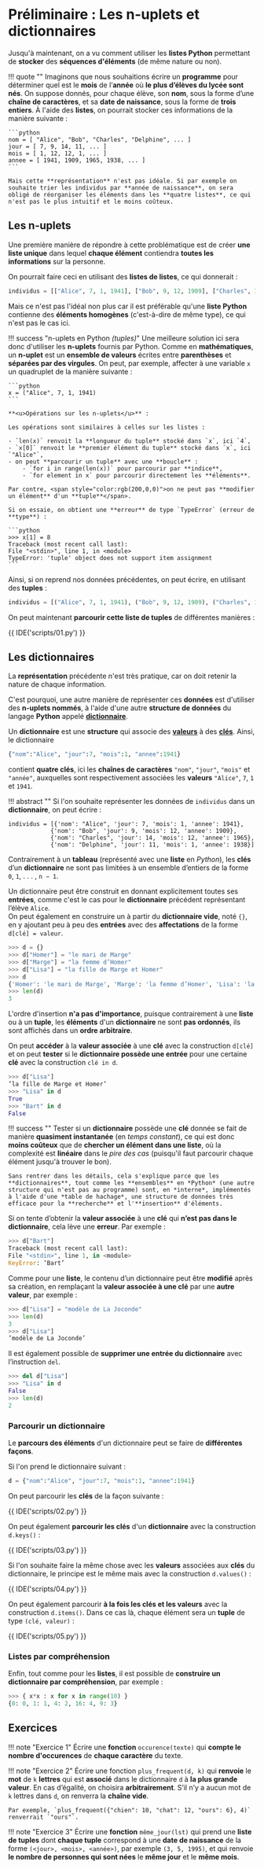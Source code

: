 # Préliminaire : Les n-uplets et dictionnaires

Jusqu'à maintenant, on a vu comment utiliser les **listes Python** permettant de **stocker** des **séquences d'éléments** (de même nature ou non).

!!! quote ""
    Imaginons que nous souhaitions écrire un **programme** pour déterminer quel est le **mois** de l’**année** où **le plus d’élèves du lycée sont nés**. On suppose donnés, pour chaque élève, son **nom**, sous la forme d’une **chaîne de caractères**, et sa **date de naissance**, sous la forme de **trois entiers**. À l'aide des **listes**, on pourrait stocker ces informations de la manière suivante :

    ```python
    nom = [ "Alice", "Bob", "Charles", "Delphine", ... ]
    jour = [ 7, 9, 14, 11, ... ]
    mois = [ 1, 12, 12, 1, ... ]
    annee = [ 1941, 1909, 1965, 1938, ... ]
    ```

    Mais cette **représentation** n'est pas idéale. Si par exemple on souhaite trier les individus par **année de naissance**, on sera obligé de réorganiser les éléments dans les **quatre listes**, ce qui n'est pas le plus intuitif et le moins coûteux.

## Les n-uplets

Une première manière de répondre à cette problématique est de créer **une liste unique** dans lequel **chaque élément** contiendra **toutes les informations** sur la personne.

On pourrait faire ceci en utilisant des **listes de listes**, ce qui donnerait :

```python
individus = [["Alice", 7, 1, 1941], ["Bob", 9, 12, 1909], ["Charles", 14, 12, 1965], ["Delphine", 11, 1, 1938]]
```

Mais ce n'est pas l'idéal non plus car il est préférable qu'une **liste Python** contienne des **éléments homogènes** (c'est-à-dire de même type), ce qui n'est pas le cas ici.

!!! success "n-uplets en Python *(tuples)*"
    Une meilleure solution ici sera donc d'utiliser les **n-uplets** fournis par Python. Comme en **mathématiques**, un **n-uplet** est un **ensemble de valeurs** écrites entre **parenthèses** et **séparées par des virgules**. On peut, par exemple, affecter à une variable `x` un quadruplet de la manière suivante :

    ```python
    x = ("Alice", 7, 1, 1941)
    ```

    **<u>Opérations sur les n-uplets</u>** :

    Les opérations sont similaires à celles sur les listes :

    - `len(x)` renvoit la **longueur du tuple** stocké dans `x`, ici `4`,
    - `x[0]` renvoit le **premier élément du tuple** stocké dans `x`, ici `"Alice"`,
    - on peut **parcourir un tuple** avec une **boucle** :
        - `for i in range(len(x))` pour parcourir par **indice**,
        - `for element in x` pour parcourir directement les **éléments**.

    Par contre, <span style="color:rgb(200,0,0)">on ne peut pas **modifier un élément** d'un **tuple**</span>.

    Si on essaie, on obtient une **erreur** de type `TypeError` (erreur de **type**) :

    ```python
    >>> x[1] = 8
    Traceback (most recent call last):
    File "<stdin>", line 1, in <module>
    TypeError: 'tuple' object does not support item assignment
    ```

Ainsi, si on reprend nos données précédentes, on peut écrire, en utilisant des **tuples** :

```python
individus = [("Alice", 7, 1, 1941), ("Bob", 9, 12, 1909), ("Charles", 14, 12, 1965), ("Delphine", 11, 1, 1938)]
```

On peut maintenant **parcourir cette liste de tuples** de différentes manières :

{{ IDE('scripts/01.py') }}

## Les dictionnaires

La **représentation** précédente n'est très pratique, car on doit retenir la nature de chaque information.

C'est pourquoi, une autre manière de représenter ces **données** est d'utiliser des **n-uplets nommés**, à l'aide d'une autre **structure de données** du langage **Python** appelé **<u>dictionnaire</u>**.

Un **dictionnaire** est une **structure** qui associe des **<u>valeurs</u>** à des **<u>clés</u>**. Ainsi, le dictionnaire

```python
{"nom":"Alice", "jour":7, "mois":1, "annee":1941}
```

contient **quatre clés**, ici les **chaînes de caractères** `"nom"`, `"jour"`, `"mois"` et `"année"`, auxquelles sont respectivement associées les **valeurs** `"Alice"`, `7`, `1` et `1941`.

!!! abstract ""
    Si l'on souhaite représenter les données de `individus` dans un **dictionnaire**, on peut écrire :

    individus = [{'nom': "Alice", 'jour': 7, 'mois': 1, 'annee': 1941},
                {'nom': "Bob", 'jour': 9, 'mois': 12, 'annee': 1909},
                {'nom': "Charles", 'jour': 14, 'mois': 12, 'annee': 1965},
                {'nom': "Delphine", 'jour': 11, 'mois': 1, 'annee': 1938}]

Contrairement à un **tableau** (représenté avec une **liste** en *Python*), les **clés** d’un **dictionnaire** ne sont pas limitées à un ensemble d’entiers de la forme `0`, `1`, . . . , `n − 1`.

Un dictionnaire peut être construit en donnant explicitement toutes ses **entrées**, comme c'est le cas pour le **dictionnaire** précédent représentant l’élève `Alice`.  
On peut également en construire un à partir du **dictionnaire vide**, noté `{}`, en y ajoutant peu à peu des **entrées** avec des **affectations** de la forme `d[clé] = valeur`.

```python
>>> d = {}
>>> d["Homer"] = "le mari de Marge"
>>> d["Marge"] = "la femme d’Homer"
>>> d["Lisa"] = "la fille de Marge et Homer"
>>> d
{'Homer': 'le mari de Marge', 'Marge': 'la femme d’Homer', 'Lisa': 'la fille de Marge et Homer'}
>>> len(d)
3
```
L'ordre d'insertion **n'a pas d'importance**, puisque contrairement à une **liste** ou à un **tuple**, les **éléments** d'un **dictionnaire** ne sont **pas ordonnés**, ils sont affichés dans un **ordre arbitraire**.

On peut **accéder** à la **valeur associée** à une **clé** avec la construction `d[clé]` et on peut **tester** si le **dictionnaire possède une entrée** pour une certaine **clé** avec la construction `clé in d`.

```python
>>> d["Lisa"]
’la fille de Marge et Homer’
>>> "Lisa" in d
True
>>> "Bart" in d
False
```

!!! success ""
    Tester si un **dictionnaire** possède une **clé** donnée se fait de manière **quasiment instantanée** (en *temps constant*), ce qui est donc **moins coûteux** que de **chercher un élément dans une liste**, où la complexité est **linéaire** dans le *pire des cas* (puisqu'il faut parcourir chaque élément jusqu'à trouver le bon).

    Sans rentrer dans les détails, cela s'explique parce que les **dictionnaires**, tout comme les **ensembles** en *Python* (une autre structure qui n'est pas au programme) sont, en *interne*, implémentés à l'aide d'une *table de hachage*, une structure de données très efficace pour la **recherche** et l'**insertion** d'éléments.

Si on tente d’obtenir la **valeur associée** à une **clé** qui **n’est pas dans le dictionnaire**, cela lève une **erreur**. Par exemple :

```python
>>> d["Bart"]
Traceback (most recent call last):
File "<stdin>", line 1, in <module>
KeyError: ’Bart’
```

Comme pour une **liste**, le contenu d’un dictionnaire peut être **modifié** après sa création, en remplaçant la **valeur associée à une clé** par une **autre valeur**, par exemple :

```python
>>> d["Lisa"] = "modèle de La Joconde"
>>> len(d)
3
>>> d["Lisa"]
’modèle de La Joconde’
```

Il est également possible de **supprimer une entrée du dictionnaire** avec l’instruction `del`.

```python
>>> del d["Lisa"]
>>> "Lisa" in d
False
>>> len(d)
2
```

### Parcourir un dictionnaire

Le **parcours des éléments** d'un dictionnaire peut se faire de **différentes façons**.

Si l'on prend le dictionnaire suivant :

```python
d = {"nom":"Alice", "jour":7, "mois":1, "annee":1941}
```

On peut parcourir les **clés** de la façon suivante :

{{ IDE('scripts/02.py') }}

On peut également **parcourir les clés** d'un **dictionnaire** avec la construction `d.keys()` :

{{ IDE('scripts/03.py') }}

Si l'on souhaite faire la même chose avec les **valeurs** associées aux **clés** du dictionnaire, le principe est le même mais avec la construction `d.values()` :

{{ IDE('scripts/04.py') }}

On peut également parcourir **à la fois les clés et les valeurs** avec la construction `d.items()`. Dans ce cas là, chaque élément sera un **tuple** de type `(clé, valeur)` :

{{ IDE('scripts/05.py') }}

### Listes par compréhension

Enfin, tout comme pour les **listes**, il est possible de **construire un dictionnaire par compréhension**, par exemple :

```python
>>> { x*x : x for x in range(10) }
{0: 0, 1: 1, 4: 2, 16: 4, 9: 3}
```

## Exercices

!!! note "Exercice 1"
    Écrire une **fonction** `occurence(texte)` qui **compte le nombre d'occurences** de **chaque caractère** du texte.

!!! note "Exercice 2"
    Écrire une fonction `plus_frequent(d, k)` qui **renvoie** le **mot** de `k` **lettres** qui est **associé** dans le dictionnaire `d` à **la plus grande valeur**. En cas d’égalité, on choisira **arbitrairement**. S’il n’y a aucun mot de `k` lettres dans `d`, on renverra la **chaîne vide**.

    Par exemple, `plus_frequent({"chien": 10, "chat": 12, "ours": 6}, 4)` renverrait `"ours"`.
 
!!! note "Exercice 3"
    Écrire une **fonction** `même_jour(lst)` qui prend une **liste de tuples** dont **chaque tuple** correspond à une **date de naissance** de la forme `(<jour>, <mois>, <année>)`, par exemple `(3, 5, 1995)`, et qui renvoie **le nombre de personnes qui sont nées** le **même jour** et le **même mois**.